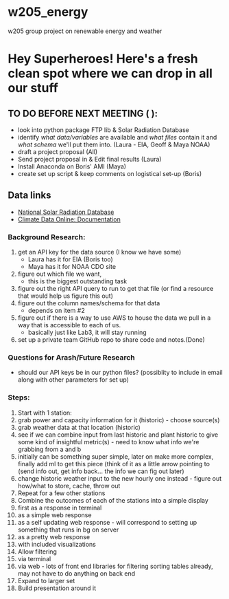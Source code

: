 # w205_energy
w205 group project on renewable energy and weather

# Hey Superheroes! Here's a fresh clean spot where we can drop in all our stuff

## TO DO BEFORE NEXT MEETING ( ):
* look into python package FTP lib & Solar Radiation Database
* identify _what data/variables_ are available and _what files_ contain it and _what schema_ we'll put them into. (Laura - EIA, Geoff & Maya NOAA)
* draft a project proposal (All)
* Send project proposal in & Edit final results (Laura)
* Install Anaconda on Boris' AMI (Maya)
* create set up script & keep comments on logistical set-up (Boris)

## Data links
* [National Solar Radiation Database](https://www.ncdc.noaa.gov/data-access/land-based-station-data/land-based-datasets/solar-radiation)
* [Climate Data Online: Documentation](http://www.ncdc.noaa.gov/cdo-web/webservices/v2#gettingStarted)

### Background Research:
1. get an API key for the data source (I know we have some)
    - Laura has it for EIA (Boris too)
    - Maya has it for NOAA CDO site
2. figure out which file we want, 
    - this is the biggest outstanding task 
3. figure out the right API query to run to get that file (or find a resource that would help us figure this out)
4. figure out the column names/schema for that data
    - depends on item #2
5. figure out if there is a way to use AWS to house the data we pull in a way that is accessible to each of us.
    - basically just like Lab3, it will stay running
6. set up a private team GitHub repo to share code and notes.(Done)

### Questions for Arash/Future Research
* should our API keys be in our python files? (possiblity to include in email along with other parameters for set up)

### Steps:
1. Start with 1 station:
  1. grab power and capacity information for it (historic)
    -  choose source(s)
  1. grab weather data at that location (historic)
  1. see if we can combine input from last historic and plant historic to give some kind of insightful metric(s)
    - need to know what info we're grabbing from a and b 
  1. initially can be something super simple, later on make more complex, finally add ml to get this piece (think of it as a little arrow pointing to (send info out, get info back... the info we can fig out later)
  1. change historic weather input to the new hourly one instead
    - figure out how/what to store, cache, throw out
2. Repeat for a few other stations
3. Combine the outcomes of each of the stations into a simple display
  1. first as a response in terminal
  2. as a simple web response
  3. as a self updating web response
    - will correspond to setting up something that runs in bg on server
  4. as a pretty web response 
  5. with included visualizations
4. Allow filtering
  1. via terminal
  2. via web
    - lots of front end libraries for filtering sorting tables already, may not have to do anything on back end
5. Expand to larger set
6. Build presentation around it
